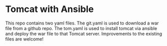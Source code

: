 # Tomcat with Ansible

This repo contains two yaml files. The git.yaml is used to download a war file from a github repo.
The tom.yaml is used to install tomcat via ansible and deploy the war file to that Tomcat server. 
Improvements to the existing files are welcome!
